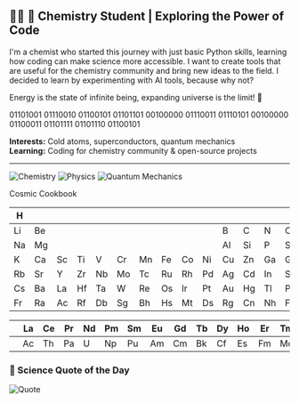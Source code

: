 ## 👨‍🔬 🔬 Chemistry Student | Exploring the Power of Code

I'm a chemist who started this journey with just basic Python skills, learning how coding can make science more accessible. I want to create tools that are useful for the chemistry community and bring new ideas to the field. I decided to learn by experimenting with AI tools, because why not?  

Energy is the state of infinite being, expanding universe is the limit! 🚀

01101001 01110010 01100101 01101101 00100000 01110011 01110101 00100000 01100011 01101111 01101110 01100101

**Interests:** Cold atoms, superconductors, quantum mechanics  
**Learning:** Coding for chemistry community & open-source projects  

---
![Chemistry](https://img.shields.io/badge/-Chemistry-blue?style=flat-square)
![Physics](https://img.shields.io/badge/-Physics-purple?style=flat-square)
![Quantum Mechanics](https://img.shields.io/badge/-Quantum--Mechanics-black?style=flat-square)

Cosmic Cookbook

| H  |    |    |    |    |    |    |    |    |    |    |    |    |    |    | He |
|----|----|----|----|----|----|----|----|----|----|----|----|----|----|----|----|
| Li | Be |    |    |    |    |    |    |    |    | B  | C  | N  | O  | F  | Ne |
| Na | Mg |    |    |    |    |    |    |    |    | Al | Si | P  | S  | Cl | Ar |
| K  | Ca | Sc | Ti | V  | Cr | Mn | Fe | Co | Ni | Cu | Zn | Ga | Ge | As | Se | Br | Kr |
| Rb | Sr | Y  | Zr | Nb | Mo | Tc | Ru | Rh | Pd | Ag | Cd | In | Sn | Sb | Te | I  | Xe |
| Cs | Ba | La | Hf | Ta | W  | Re | Os | Ir | Pt | Au | Hg | Tl | Pb | Bi | Po | At | Rn |
| Fr | Ra | Ac | Rf | Db | Sg | Bh | Hs | Mt | Ds | Rg | Cn | Nh | Fl | Mc | Lv | Ts | Og |

|      | La | Ce | Pr | Nd | Pm | Sm | Eu | Gd | Tb | Dy | Ho | Er | Tm | Yb | Lu |
|------|----|----|----|----|----|----|----|----|----|----|----|----|----|----|----|
|      | Ac | Th | Pa | U  | Np | Pu | Am | Cm | Bk | Cf | Es | Fm | Md | No | Lr |

### 🧪 Science Quote of the Day  
![Quote](https://quotes-github-readme.vercel.app/api?type=horizontal&theme=tokyonight)


